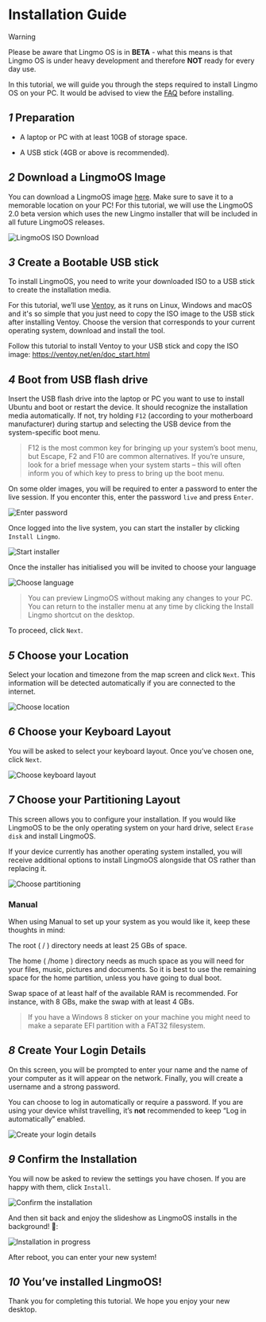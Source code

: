 # Installation Guide

> [!Warning]
> Please be aware that Lingmo OS is in **BETA** - what this means is that Lingmo OS is under heavy development and therefore **NOT** ready for every day use.

In this tutorial, we will guide you through the steps required to install Lingmo OS on your PC. It would be advised to view the [FAQ](faq) before installing.

## *1* Preparation

- A laptop or PC with at least 10GB of storage space.

- A USB stick (4GB or above is recommended).

## *2* Download a LingmoOS Image

You can download a LingmoOS image [here](https://lingmo.org/download). Make sure to save it to a memorable location on your PC! For this tutorial, we will use the LingmoOS 2.0 beta version which uses the new Lingmo installer that will be included in all future LingmoOS releases.

![LingmoOS ISO Download](../assets/installation-guide/1.webp)

## *3* Create a Bootable USB stick

To install LingmoOS, you need to write your downloaded ISO to a USB stick to create the installation media.

For this tutorial, we’ll use [Ventoy](https://ventoy.net), as it runs on Linux, Windows and macOS and it's so simple that you just need to copy the ISO image to the USB stick after installing Ventoy. Choose the version that corresponds to your current operating system, download and install the tool.

Follow this tutorial to install Ventoy to your USB stick and copy the ISO image: <https://ventoy.net/en/doc_start.html>

## *4* Boot from USB flash drive

Insert the USB flash drive into the laptop or PC you want to use to install Ubuntu and boot or restart the device. It should recognize the installation media automatically. If not, try holding `F12` (according to your motherboard manufacturer) during startup and selecting the USB device from the system-specific boot menu.

> F12 is the most common key for bringing up your system’s boot menu, but Escape, F2 and F10 are common alternatives. If you’re unsure, look for a brief message when your system starts – this will often inform you of which key to press to bring up the boot menu.

On some older images, you will be required to enter a password to enter the live session. If you enconter this, enter the password `live` and press `Enter`.

![Enter password](../assets/installation-guide/4.webp)

Once logged into the live system, you can start the installer by clicking `Install Lingmo`.

![Start installer](../assets/installation-guide/5.webp)

Once the installer has initialised you will be invited to choose your language

![Choose language](../assets/installation-guide/6.webp)

> You can preview LingmoOS without making any changes to your PC. You can return to the installer menu at any time by clicking the Install Lingmo shortcut on the desktop.

To proceed, click `Next`.

## *5* Choose your Location

Select your location and timezone from the map screen and click `Next`. This information will be detected automatically if you are connected to the internet.

![Choose location](../assets/installation-guide/7.webp)

## *6* Choose your Keyboard Layout

You will be asked to select your keyboard layout. Once you’ve chosen one, click `Next`.

![Choose keyboard layout](../assets/installation-guide/8.webp)

## *7* Choose your Partitioning Layout

This screen allows you to configure your installation. If you would like LingmoOS to be the only operating system on your hard drive, select `Erase disk` and install LingmoOS.

If your device currently has another operating system installed, you will receive additional options to install LingmoOS alongside that OS rather than replacing it.

![Choose partitioning](../assets/installation-guide/9.webp)

### Manual

When using Manual to set up your system as you would like it, keep these thoughts in mind:

The root ( / ) directory needs at least 25 GBs of space.

The home ( /home ) directory needs as much space as you will need for your files, music, pictures and documents. So it is best to use the remaining space for the home partition, unless you have going to dual boot.

Swap space of at least half of the available RAM is recommended. For instance, with 8 GBs, make the swap with at least 4 GBs.

> If you have a Windows 8 sticker on your machine you might need to make a separate EFI partition with a FAT32 filesystem.

## *8* Create Your Login Details

On this screen, you will be prompted to enter your name and the name of your computer as it will appear on the network. Finally, you will create a username and a strong password.

You can choose to log in automatically or require a password. If you are using your device whilst travelling, it’s **not** recommended to keep “Log in automatically” enabled.

![Create your login details](../assets/installation-guide/10.webp)

## *9* Confirm the Installation

You will now be asked to review the settings you have chosen. If you are happy with them, click `Install`.

![Confirm the installation](../assets/installation-guide/11.webp)

And then sit back and enjoy the slideshow as LingmoOS installs in the background! 🙂:

![Installation in progress](../assets/installation-guide/12.webp)

After reboot, you can enter your new system!

## *10* You’ve installed LingmoOS!

Thank you for completing this tutorial. We hope you enjoy your new desktop.

